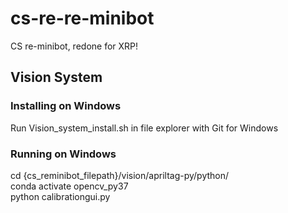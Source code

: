 # cs-re-re-minibot
CS re-minibot, redone for XRP!

## Vision System

### Installing on Windows
Run Vision_system_install.sh in file explorer with Git for Windows

### Running on Windows

cd {cs_reminibot_filepath}/vision/apriltag-py/python/  
conda activate opencv_py37  
python calibrationgui.py  